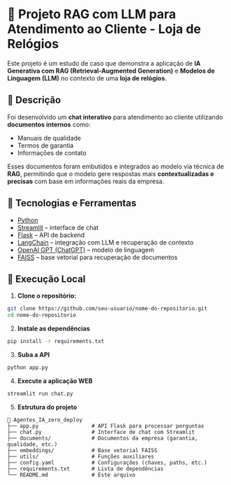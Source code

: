 # 🧠 Projeto RAG com LLM para Atendimento ao Cliente - Loja de Relógios

Este projeto é um estudo de caso que demonstra a aplicação de **IA Generativa com RAG (Retrieval-Augmented Generation)** e **Modelos de Linguagem (LLM)** no contexto de uma **loja de relógios**.

## 📝 Descrição

Foi desenvolvido um **chat interativo** para atendimento ao cliente utilizando **documentos internos** como:

- Manuais de qualidade
- Termos de garantia
- Informações de contato

Esses documentos foram embutidos e integrados ao modelo via técnica de **RAG**, permitindo que o modelo gere respostas mais **contextualizadas e precisas** com base em informações reais da empresa.

## 🧰 Tecnologias e Ferramentas

- [Python](https://www.python.org/)
- [Streamlit](https://streamlit.io/) – interface de chat
- [Flask](https://flask.palletsprojects.com/) – API de backend
- [LangChain](https://www.langchain.com/) – integração com LLM e recuperação de contexto
- [OpenAI GPT (ChatGPT)](https://platform.openai.com/) – modelo de linguagem
- [FAISS](https://github.com/facebookresearch/faiss) – base vetorial para recuperação de documentos

## 🚀 Execução Local

1. **Clone o repositório:**

```bash
git clone https://github.com/seu-usuario/nome-do-repositorio.git
cd nome-do-repositorio
```

2. **Instale as dependências**

```bash
pip install -r requirements.txt
```

3. **Suba a API**

```bash
python app.py
```

4. **Execute a aplicação WEB**

```bash
streamlit run chat.py
```


5. **Estrutura do projeto**
```
📁 Agentes_IA_zero_deploy
├── app.py                 # API Flask para processar perguntas
├── chat.py                # Interface de chat com Streamlit
├── documents/             # Documentos da empresa (garantia, qualidade, etc.)
├── embeddings/            # Base vetorial FAISS
├── utils/                 # Funções auxiliares
├── config.yaml            # Configurações (chaves, paths, etc.)
├── requirements.txt       # Lista de dependências
└── README.md              # Este arquivo
```